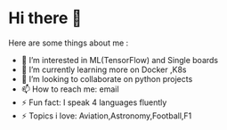 # Hi there 👋

Here are some things about me :

- 🔭 I’m interested in ML(TensorFlow) and Single boards 
- 🌱 I’m currently learning more on Docker ,K8s
- 👯 I’m looking to collaborate on python projects
- 📫 How to reach me: email
- ⚡ Fun fact: I speak 4 languages fluently 
- ⚡ Topics i love: Aviation,Astronomy,Football,F1
